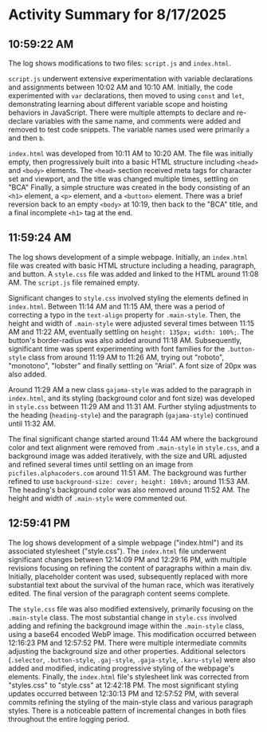 # Activity Summary for 8/17/2025

## 10:59:22 AM
The log shows modifications to two files: `script.js` and `index.html`.

`script.js` underwent extensive experimentation with variable declarations and assignments between 10:02 AM and 10:10 AM.  Initially, the code experimented with `var` declarations, then moved to using `const` and `let`, demonstrating learning about different variable scope and hoisting behaviors in JavaScript.  There were multiple attempts to declare and re-declare variables with the same name, and comments were added and removed to test code snippets. The variable names used were primarily `a` and then `b`.

`index.html` was developed from 10:11 AM to 10:20 AM.  The file was initially empty, then progressively built into a basic HTML structure including `<head>` and `<body>` elements. The `<head>` section received meta tags for character set and viewport, and the title was changed multiple times, settling on "BCA"  Finally, a simple structure was created in the body consisting of an `<h1>` element, a `<p>` element, and a `<button>` element.  There was a brief reversion back to an empty `<body>` at 10:19, then back to the "BCA" title, and a final incomplete `<h1>` tag at the end.


## 11:59:24 AM
The log shows development of a simple webpage.  Initially, an `index.html` file was created with basic HTML structure including a heading, paragraph, and button.  A `style.css` file was added and linked to the HTML around 11:08 AM.  The `script.js` file remained empty.

Significant changes to `style.css` involved styling the elements defined in `index.html`.  Between 11:14 AM and 11:15 AM, there was a period of correcting a typo in the `text-align` property for `.main-style`. Then,  the height and width of `.main-style` were adjusted several times between 11:15 AM and 11:22 AM, eventually settling on `height: 135px; width: 100%;`.  The button's border-radius was also added around 11:18 AM.  Subsequently, significant time was spent experimenting with font families for the `.button-style` class from around 11:19 AM to 11:26 AM, trying out "roboto", "monotono", "lobster" and finally settling on "Arial". A font size of 20px was also added.


Around 11:29 AM a new class `gajama-style` was added to the paragraph in `index.html`,  and its styling (background color and font size) was developed in `style.css` between 11:29 AM and 11:31 AM. Further styling adjustments to the heading (`heading-style`) and the paragraph (`gajama-style`) continued until 11:32 AM.

The final significant change started around 11:44 AM where the background color and text alignment were removed from `.main-style` in `style.css`, and a background image was added iteratively, with the size and URL adjusted and refined several times until settling on an image from `picfiles.alphacoders.com` around 11:51 AM. The background was further refined to use `background-size: cover; height: 100vh;` around 11:53 AM. The heading's background color was also removed around 11:52 AM.  The height and width of `.main-style` were commented out.


## 12:59:41 PM
The log shows development of a simple webpage ("index.html") and its associated stylesheet ("style.css").  The `index.html` file underwent significant changes between 12:14:09 PM and 12:29:16 PM, with multiple revisions focusing on refining the content of paragraphs within a main div.  Initially, placeholder content was used, subsequently replaced with more substantial text about the survival of the human race, which was iteratively edited.  The final version of the paragraph content seems complete.

The `style.css` file was also modified extensively, primarily focusing on the `.main-style` class.  The most substantial change in `style.css` involved adding and refining the background image within the `.main-style` class,  using a base64 encoded WebP image.  This modification occurred between 12:16:23 PM and 12:57:52 PM.  There were multiple intermediate commits adjusting the background size and other properties. Additional selectors (`.selector`, `.button-style`, `.gaj-style`, `.gaja-style`, `.karu-style`) were also added and modified, indicating progressive styling of the webpage's elements.  Finally, the `index.html` file's stylesheet link was corrected from "styles.css" to "style.css" at 12:42:18 PM.  The most significant styling updates occurred between 12:30:13 PM and 12:57:52 PM, with several commits refining the styling of the main-style class and various paragraph styles.  There is a noticeable pattern of incremental changes in both files throughout the entire logging period.
